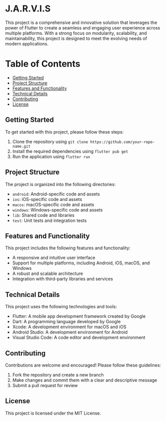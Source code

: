 J.A.R.V.I.S
================

This project is a comprehensive and innovative solution that leverages the power of Flutter to create a seamless and engaging user experience across multiple platforms. With a strong focus on modularity, scalability, and maintainability, this project is designed to meet the evolving needs of modern applications.

Table of Contents
=================

* [Getting Started](#getting-started)
* [Project Structure](#project-structure)
* [Features and Functionality](#features-and-functionality)
* [Technical Details](#technical-details)
* [Contributing](#contributing)
* [License](#license)

Getting Started
---------------

To get started with this project, please follow these steps:

1. Clone the repository using `git clone https://github.com/your-repo-name.git`
2. Install the required dependencies using `flutter pub get`
3. Run the application using `flutter run`

Project Structure
-----------------

The project is organized into the following directories:

* `android`: Android-specific code and assets
* `ios`: iOS-specific code and assets
* `macos`: macOS-specific code and assets
* `windows`: Windows-specific code and assets
* `lib`: Shared code and libraries
* `test`: Unit tests and integration tests

Features and Functionality
---------------------------

This project includes the following features and functionality:

* A responsive and intuitive user interface
* Support for multiple platforms, including Android, iOS, macOS, and Windows
* A robust and scalable architecture
* Integration with third-party libraries and services

Technical Details
-----------------

This project uses the following technologies and tools:

* Flutter: A mobile app development framework created by Google
* Dart: A programming language developed by Google
* Xcode: A development environment for macOS and iOS
* Android Studio: A development environment for Android
* Visual Studio Code: A code editor and development environment

Contributing
------------

Contributions are welcome and encouraged! Please follow these guidelines:

1. Fork the repository and create a new branch
2. Make changes and commit them with a clear and descriptive message
3. Submit a pull request for review

License
-------

This project is licensed under the MIT License.
